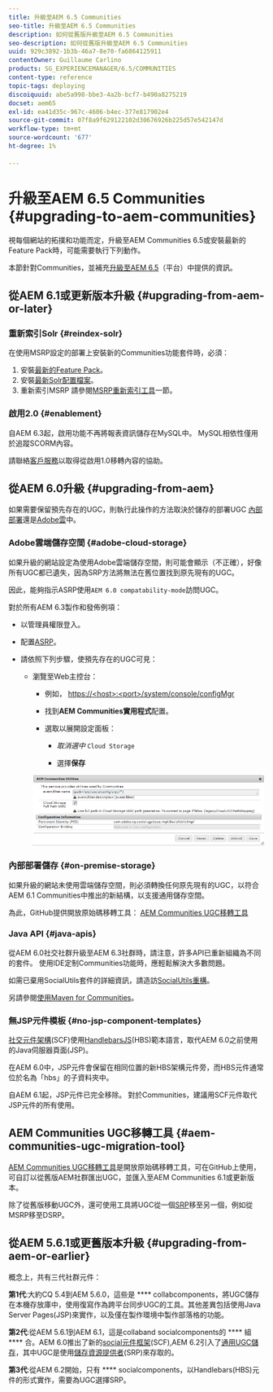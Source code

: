 ```yaml
---
title: 升級至AEM 6.5 Communities
seo-title: 升級至AEM 6.5 Communities
description: 如何從舊版升級至AEM 6.5 Communities
seo-description: 如何從舊版升級至AEM 6.5 Communities
uuid: 929c3892-1b3b-46a7-8e70-fa6864125911
contentOwner: Guillaume Carlino
products: SG_EXPERIENCEMANAGER/6.5/COMMUNITIES
content-type: reference
topic-tags: deploying
discoiquuid: abe5a998-bbe3-4a2b-bcf7-b490a8275219
docset: aem65
exl-id: ea41d35c-967c-4606-b4ec-377e817902e4
source-git-commit: 07f8a9f629122102d30676926b225d57e542147d
workflow-type: tm+mt
source-wordcount: '677'
ht-degree: 1%

---
```


# 升級至AEM 6.5 Communities {#upgrading-to-aem-communities}

視每個網站的拓撲和功能而定，升級至AEM Communities 6.5或安裝最新的Feature Pack時，可能需要執行下列動作。

本節針對Communities，並補充[升級至AEM 6.5](/help/sites-deploying/upgrade.md)（平台）中提供的資訊。

## 從AEM 6.1或更新版本升級 {#upgrading-from-aem-or-later}

### 重新索引Solr {#reindex-solr}

在使用MSRP設定的部署上安裝新的Communities功能套件時，必須：

1. 安裝[最新的Feature Pack](/help/communities/deploy-communities.md#latestfeaturepack)。
1. 安裝[最新Solr配置檔案](/help/communities/msrp.md#upgrading)。
1. 重新索引MSRP
請參閱[MSRP重新索引工具](/help/communities/msrp.md#msrp-reindex-tool)一節。

### 啟用2.0 {#enablement}

自AEM 6.3起，啟用功能不再將報表資訊儲存在MySQL中。 MySQL相依性僅用於追蹤SCORM內容。

請聯絡[客戶服務](https://helpx.adobe.com/tw/marketing-cloud/contact-support.html)以取得從啟用1.0移轉內容的協助。

## 從AEM 6.0升級 {#upgrading-from-aem}

如果需要保留預先存在的UGC，則執行此操作的方法取決於儲存的部署UGC [內部部署](#on-premise-storage)還是[Adobe雲](#adobe-cloud-storage)中。

### Adobe雲端儲存空間 {#adobe-cloud-storage}

如果升級的網站設定為使用Adobe雲端儲存空間，則可能會顯示（不正確），好像所有UGC都已遺失，因為SRP方法將無法在舊位置找到原先現有的UGC。

因此，能夠指示ASRP使用`AEM 6.0 compatability-mode`訪問UGC。

對於所有AEM 6.3製作和發佈例項：

* 以管理員權限登入。
* 配置[ASRP](/help/communities/asrp.md)。
* 請依照下列步驟，使預先存在的UGC可見：

   * 瀏覽至Web主控台：

      * 例如， [https://&lt;host>:&lt;port>/system/console/configMgr](https://localhost:4502/system/console/configMgr)

      * 找到&#x200B;**AEM Communities實用程式**&#x200B;配置。
      * 選取以展開設定面板：

         * *取消選中* `Cloud Storage`

         * 選擇&#x200B;**保存**

      ![實用程式](assets/utilities.png)


### 內部部署儲存 {#on-premise-storage}

如果升級的網站未使用雲端儲存空間，則必須轉換任何原先現有的UGC，以符合AEM 6.1 Communities中推出的新結構，以支援通用儲存空間。

為此，GitHub提供開放原始碼移轉工具：
[AEM Communities UGC移轉工具](https://github.com/Adobe-Marketing-Cloud/communities-ugc-migration)

### Java API {#java-apis}

從AEM 6.0社交社群升級至AEM 6.3社群時，請注意，許多API已重新組織為不同的套件。 使用IDE定制Communities功能時，應輕鬆解決大多數問題。

如需已棄用SocialUtils套件的詳細資訊，請造訪[SocialUtils重構](/help/communities/socialutils.md)。

另請參閱[使用Maven for Communities](/help/communities/maven.md)。

### 無JSP元件模板 {#no-jsp-component-templates}

[社交元件架構](/help/communities/scf.md)(SCF)使用[HandlebarsJS](https://handlebarsjs.com/)(HBS)範本語言，取代AEM 6.0之前使用的Java伺服器頁面(JSP)。

在AEM 6.0中，JSP元件會保留在相同位置的新HBS架構元件旁，而HBS元件通常位於名為「hbs」的子資料夾中。

自AEM 6.1起，JSP元件已完全移除。 對於Communities，建議用SCF元件取代JSP元件的所有使用。

## AEM Communities UGC移轉工具 {#aem-communities-ugc-migration-tool}

[AEM Communities UGC移轉工具](https://github.com/Adobe-Marketing-Cloud/communities-ugc-migration)是開放原始碼移轉工具，可在GitHub上使用，可自訂以從舊版AEM社群匯出UGC，並匯入至AEM Communities 6.1或更新版本。

除了從舊版移動UGC外，還可使用工具將UGC從一個[SRP](/help/communities/working-with-srp.md)移至另一個，例如從MSRP移至DSRP。

## 從AEM 5.6.1或更舊版本升級 {#upgrading-from-aem-or-earlier}

概念上，共有三代社群元件：

**第1代**:大約CQ 5.4到AEM 5.6.0，這些是 **** collabcomponents，將UGC儲存在本機存放庫中，使用復寫作為跨平台同步UGC的工具。其他差異包括使用Java Server Pages(JSP)來實作，以及僅在製作環境中製作部落格的功能。

**第2代**:從AEM 5.6.1到AEM 6.1，這是collaband socialcomponents的 **** 組 **** 合。AEM 6.0推出了新的[social元件框架](/help/communities/scf.md)(SCF),AEM 6.2引入了[通用UGC儲存](/help/communities/working-with-srp.md)，其中UGC是使用[儲存資源提供者](/help/communities/srp.md)(SRP)來存取的。

**第3代**:從AEM 6.2開始，只有 **** socialcomponents，以Handlebars(HBS)元件的形式實作，需要為UGC選擇SRP。
